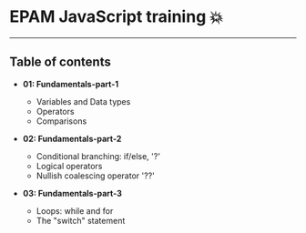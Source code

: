 # EPAM JavaScript training 💥
---
 ## Table of contents
- **01: Fundamentals-part-1**
  - Variables and Data types
  - Operators
  - Comparisons
  

- **02: Fundamentals-part-2**
  - Conditional branching: if/else, '?'
  - Logical operators
  - Nullish coalescing operator '??'
  

- **03: Fundamentals-part-3**
  - Loops: while and for
  - The "switch" statement

